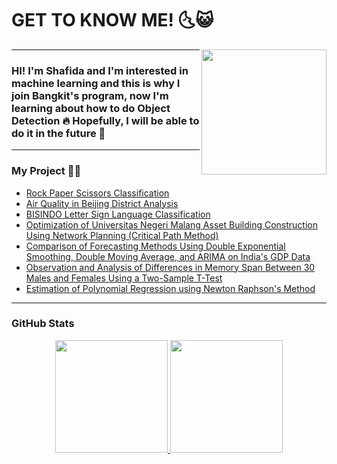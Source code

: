 <center>
  <h1 align="left">GET TO KNOW ME! 🌜😺</h1><img src="https://github.com/shafidaaaa/shafidaaaa/blob/main/pixel%20art%20totoro5.png" width="200" align="right">
</center>

---

### HI! I'm Shafida and I'm interested in machine learning and this is why I join Bangkit's program, now I'm learning about how to do Object Detection 🔥 Hopefully, I will be able to do it in the future 💪

---

### My Project 📂📁

* [Rock Paper Scissors Classification](https://github.com/shafidaaaa/dicoding-belajar/tree/main/Belajar%20Machine%20Learning%20untuk%20Pemula)
* [Air Quality in Beijing District Analysis](https://github.com/shafidaaaa/dicoding-belajar/tree/main/AIRQUALITYV2)
* [BISINDO Letter Sign Language Classification](https://github.com/shafidaaaa/Bangkit/tree/main/Capstone/model)
* [Optimization of Universitas Negeri Malang Asset Building Construction Using Network Planning (Critical Path Method)](https://github.com/shafidaaaa/UM/tree/main/Asset%20Building)
* [Comparison of Forecasting Methods Using Double Exponential Smoothing, Double Moving Average, and ARIMA on India's GDP Data ](https://github.com/shafidaaaa/UM/tree/main/GDP%20India%20Time%20Series)
* [Observation and Analysis of Differences in Memory Span Between 30 Males and Females Using a Two-Sample T-Test](https://github.com/shafidaaaa/UM/tree/main/Memory%20Span)
* [Estimation of Polynomial Regression using Newton Raphson's Method](https://github.com/shafidaaaa/UM/blob/main/Estimation%20Linear%20Regression%20Newton%20Raphson/artikel.pdf)
---

### GitHub Stats

<center>
  <a href="https://github.com/shafidaaaa">
    <img height="180" src="https://github-readme-stats.vercel.app/api?username=shafidaaaa&show_icons=true&theme=transparent"/>
    <img height="180" src="https://github-readme-stats.vercel.app/api/top-langs/?username=shafidaaaa&layout=compact&show_icons=true&theme=transparent"/>
  </a>
</center>
